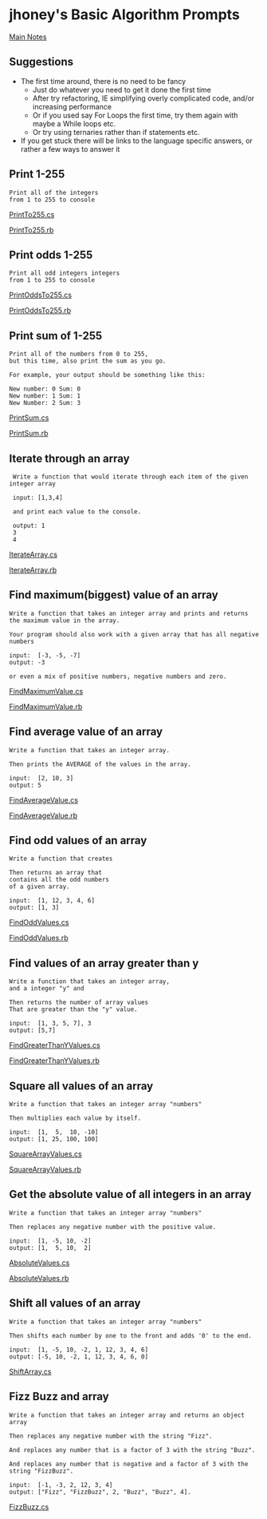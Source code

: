 # jhoney's Basic Algorithm Prompts #
[Main Notes](./README.md#quick-links)

## Suggestions ##
- The first time around, there is no need to be fancy
    - Just do whatever you need to get it done the first time
    - After try refactoring, IE simplifying overly complicated code, and/or increasing performance
    - Or if you used say For Loops the first time, try them again with maybe a While loops etc.
    - Or try using ternaries rather than if statements etc.
- If you get stuck there will be links to the language specific answers, or rather a few ways to answer it

## Print 1-255 ##

    Print all of the integers 
    from 1 to 255 to console

[PrintTo255.cs](./CSharp/BasicAlgorithms/PrintTo255.cs)

[PrintTo255.rb](./Ruby/BasicAlgorithms/PrintTo255.rb)

## Print odds 1-255 ##

    Print all odd integers integers 
    from 1 to 255 to console

[PrintOddsTo255.cs](./CSharp/BasicAlgorithms/PrintOddsTo255.cs)

[PrintOddsTo255.rb](./Ruby/BasicAlgorithms/PrintOddsTo255.rb)

## Print sum of 1-255 ##

    Print all of the numbers from 0 to 255, 
    but this time, also print the sum as you go. 

    For example, your output should be something like this:           
     
    New number: 0 Sum: 0
    New number: 1 Sum: 1
    New Number: 2 Sum: 3

[PrintSum.cs](./CSharp/BasicAlgorithms/PrintSum.cs)

[PrintSum.rb](./Ruby/BasicAlgorithms/PrintSum.rb)

## Iterate through an array ##

     Write a function that would iterate through each item of the given integer array 

     input: [1,3,4]
     
     and print each value to the console. 

     output: 1
     3
     4

[IterateArray.cs](./CSharp/BasicAlgorithms/IterateArray.cs)

[IterateArray.rb](./Ruby/BasicAlgorithms/IterateArray.rb)

## Find maximum(biggest) value of an array ##

    Write a function that takes an integer array and prints and returns the maximum value in the array. 

    Your program should also work with a given array that has all negative numbers 
    
    input:  [-3, -5, -7] 
    output: -3

    or even a mix of positive numbers, negative numbers and zero.

[FindMaximumValue.cs](./CSharp/BasicAlgorithms/FindMaximumValue.cs)

[FindMaximumValue.rb](./Ruby/BasicAlgorithms/FindMaximumValue.rb)

## Find average value of an array ##

    Write a function that takes an integer array.

    Then prints the AVERAGE of the values in the array.

    input:  [2, 10, 3]
    output: 5

[FindAverageValue.cs](./CSharp/BasicAlgorithms/FindAverageValue.cs)

[FindAverageValue.rb](./Ruby/BasicAlgorithms/FindAverageValue.rb)

## Find odd values of an array ##

    Write a function that creates 
    
    Then returns an array that 
    contains all the odd numbers 
    of a given array. 

    input:  [1, 12, 3, 4, 6]
    output: [1, 3]

[FindOddValues.cs](./CSharp/BasicAlgorithms/FindOddValues.cs)

[FindOddValues.rb](./Ruby/BasicAlgorithms/FindOddValues.rb)

## Find values of an array greater than y ##

    Write a function that takes an integer array, 
    and a integer "y" and 

    Then returns the number of array values 
    That are greater than the "y" value. 
    
    input:  [1, 3, 5, 7], 3
    output: [5,7]

[FindGreaterThanYValues.cs](./CSharp/BasicAlgorithms/FindGreaterThanYValues.cs)

[FindGreaterThanYValues.rb](./Ruby/BasicAlgorithms/FindGreaterThanYValues.rb)

## Square all values of an array ##

    Write a function that takes an integer array "numbers"

    Then multiplies each value by itself.

    input:  [1,  5,  10, -10] 
    output: [1, 25, 100, 100]

[SquareArrayValues.cs](./CSharp/BasicAlgorithms/SquareArrayValues.cs)

[SquareArrayValues.rb](./Ruby/BasicAlgorithms/SquareArrayValues.rb)

## Get the absolute value of all integers in an array ##
    Write a function that takes an integer array "numbers"

    Then replaces any negative number with the positive value. 

    input:  [1, -5, 10, -2]
    output: [1,  5, 10,  2]

[AbsoluteValues.cs](./CSharp/BasicAlgorithms/AbsoluteValues.cs)

[AbsoluteValues.rb](./Ruby/BasicAlgorithms/AbsoluteValues.rb)

## Shift all values of an array ##

    Write a function that takes an integer array "numbers"

    Then shifts each number by one to the front and adds '0' to the end. 

    input:  [1, -5, 10, -2, 1, 12, 3, 4, 6] 
    output: [-5, 10, -2, 1, 12, 3, 4, 6, 0]
[ShiftArray.cs](./CSharp/BasicAlgorithms/ShiftArray.cs)
## Fizz Buzz and array ##

    Write a function that takes an integer array and returns an object array 

    Then replaces any negative number with the string "Fizz".

    And replaces any number that is a factor of 3 with the string "Buzz".

    And replaces any number that is negative and a factor of 3 with the string "FizzBuzz".

    input:  [-1, -3, 2, 12, 3, 4] 
    output: ["Fizz", "FizzBuzz", 2, "Buzz", "Buzz", 4].
[FizzBuzz.cs](./CSharp/BasicAlgorithms/FizzBuzz.cs)

